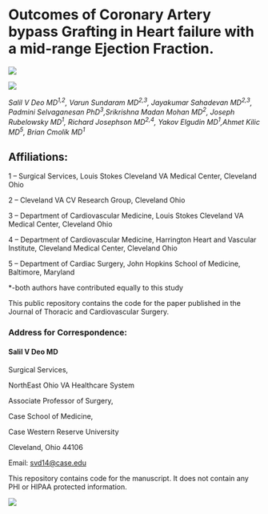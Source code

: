 
<!-- README.md is generated from README.Rmd. Please edit that file -->

# Outcomes of Coronary Artery bypass Grafting in Heart failure with a mid-range Ejection Fraction.

[![](https://img.shields.io/badge/doi-https://doi.org/10.1016/j.jtcvs.2021.01.035-blue.svg)](https://doi.org/https://doi.org/10.1016/j.jtcvs.2021.01.035)

![](https://img.shields.io/badge/Louis%20Stokes%20Cleveland%20VA%20Medical%20Center-Cleveland%20VA%20CV%20Research%20Group-yellow.svg)

*Salil V Deo MD<sup>1,2</sup>, Varun Sundaram MD<sup>2,3</sup>,
Jayakumar Sahadevan MD<sup>2,3</sup>, Padmini Selvaganesan
PhD<sup>3</sup>,Srikrishna Madan Mohan MD<sup>2</sup>, Joseph Rubelowsky
MD<sup>1</sup>, Richard Josephson MD<sup>2,4</sup>, Yakov Elgudin
MD<sup>1</sup>,Ahmet Kilic MD<sup>5</sup>, Brian Cmolik MD<sup>1</sup>*

## Affiliations:

1 – Surgical Services, Louis Stokes Cleveland VA Medical Center,
Cleveland Ohio

2 – Cleveland VA CV Research Group, Cleveland Ohio

3 – Department of Cardiovascular Medicine, Louis Stokes Cleveland VA
Medical Center, Cleveland Ohio

4 – Department of Cardiovascular Medicine, Harrington Heart and Vascular
Institute, Cleveland Medical Center, Cleveland Ohio

5 – Department of Cardiac Surgery, John Hopkins School of Medicine,
Baltimore, Maryland

\*-both authors have contributed equally to this study

This public repository contains the code for the paper published in the
Journal of Thoracic and Cardiovascular Surgery.

### Address for Correspondence:

#### Salil V Deo MD

Surgical Services,

NorthEast Ohio VA Healthcare System

Associate Professor of Surgery,

Case School of Medicine,

Case Western Reserve University

Cleveland, Ohio 44106

Email: <svd14@case.edu>

This repository contains code for the manuscript. It does not contain
any PHI or HIPAA protected information.

![](graphical_abstract.png)
